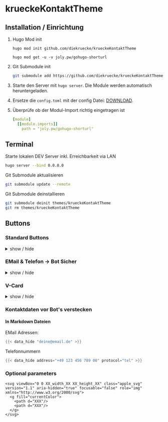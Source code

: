 # krueckeKontaktTheme

## Installation / Einrichtung

1. Hugo Mod init

    ```shell
    hugo mod init github.com/diekruecke/krueckeKontaktTheme

    hugo mod get -u -v joly.pw/gohugo-shorturl
    ```

2. Git Submodule init

    ```bash
    git submodule add https://github.com/diekruecke/krueckeKontaktTheme themes/krueckeKontaktTheme
    ```

3. Starte den Server mit `hugo server`. Die Module werden automatisch heruntergeladen.

4. Ersetze die `config.toml` mit der config Datei: [DOWNLOAD]( https://minhaskamal.github.io/DownGit/#/home?url=https://github.com/diekruecke/krueckeKontaktTheme/blob/main/hugo.toml ).

5. Überprüfe ob der Modul-Import richtig eingetragen ist

    ```yaml
    [module]
      [[module.imports]]
        path = "joly.pw/gohugo-shorturl"
    ```

## Terminal

Starte lokalen DEV Server inkl. Erreichbarkeit via LAN
```zsh
hugo server --bind 0.0.0.0 
```

Git Submodule aktualisieren
```zsh
git submodule update --remote  
```

Git Submodule deinstallieren
```zsh
git submodule deinit themes/krueckeKontaktTheme
git rm themes/krueckeKontaktTheme
```

## Buttons

### Standard Buttons
<details>
<summary>show / hide</summary>

```go
Whatsapp
{{< kontakt_button type="whatsapp" href="/l/wa" text="Whatsapp" >}}

Instagram
{{< kontakt_button type="instagram" href="/l/insta" text="Instagram" >}}

Discord
{{< kontakt_button type="discord" href="/l/dc" text="Discord" >}}

Facebook
{{< kontakt_button type="facebook" href="/l/fb" text="Facebook" >}}

Twitch
{{< kontakt_button type="twitch" href="/l/tw" text="Twitch" >}}

Youtube
{{< kontakt_button type="youtube" href="/l/yt" text="Youtube" >}}

Link
{{< kontakt_button type="link" href="https://www.diekruecke.de/" text="Private Kontaktdaten" >}}
{{< kontakt_button type="link" href="/button-test-area" text="Button Test Area" >}}
```
</details>

### EMail & Telefon -> Bot Sicher
<details>
<summary>show / hide</summary>

```toml
EMail 
{{< kontakt_button_hidden type="email" href="deine@email.de" text="E-Mail" >}}

Telefon
{{< kontakt_button_hidden type="phone" protocol="tel" href="+1234567890123" text="Mobile" >}}
```
</details>

### V-Card
<details>
<summary>show / hide</summary>

#### Code Block
```go
{{< kontakt_button_vcard type="contact" text="Kontakt Speichern" >}}
```

#### V-Card Speicherort

<details>
<summary>VCard für Apple Systeme (iPhone, iPad, iPod, Mac)</summary>
```markdown
/vcard/robin_schroeter_apple.vcf
```
</details>

<details>
<summary>VCard für alle sonstigen Systeme (Windows, Android, alles was nicht als Apple erkannt wird)</summary>
```markdown
/vcard/robin_schroeter.vcf
```
</details>

</details>



### Kontaktdaten vor Bot's verstecken  

#### In Markdown Dateien
EMail Adressen:
  ```go
  {{< data_hide "deine@email.de" >}}  
  ```

Telefonnummern
  ```go
  {{< data_hide address="+49 123 456 789 00" protocol="tel" >}}  
  ```

### Optional parameters

```
<svg viewBox="0 0 XX_width_XX XX_height_XX" class="apple_svg" version="1.1" aria-hidden="true" focusable="false" role="img" xmlns="http://www.w3.org/2000/svg">
  <g fill="currentColor">
    <path d="XXX"/>
    <path d="XXX"/>
  </g>
</svg>
```
